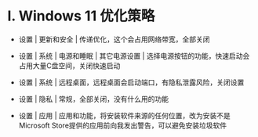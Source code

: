 # Ⅰ. Windows 11 优化策略

- 设置 | 更新和安全 | 传递优化，这个会占用网络带宽，全部关闭

- 设置 | 系统 | 电源和睡眠 | 其它电源设置 | 选择电源按钮的功能，快速启动会占用大量C盘空间，关闭快速启动

- 设置 | 系统 | 远程桌面，远程桌面会启动端口，有隐私泄露风险，关闭设置

- 设置 | 隐私 | 常规，全部关闭，没有什么用的功能

- 设置 | 应用 | 应用和功能，将安装软件来源的任何位置，改为安装不是Microsoft Store提供的应用前向我发出警告，可以避免安装垃圾软件
